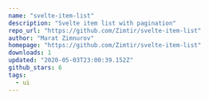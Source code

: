 ```yaml
---
name: "svelte-item-list"
description: "Svelte item list with pagination"
repo_url: "https://github.com/Zimtir/svelte-item-list"
author: "Marat Zimnurov"
homepage: "https://github.com/Zimtir/svelte-item-list"
downloads: 1
updated: "2020-05-03T23:00:39.152Z"
github_stars: 6
tags: 
  - ui
---
```

